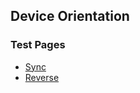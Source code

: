 ## Device Orientation

### Test Pages
- [Sync](https://sakapon.github.io/JS-Test/DeviceOrientation/sync)
- [Reverse](https://sakapon.github.io/JS-Test/DeviceOrientation/reverse)
